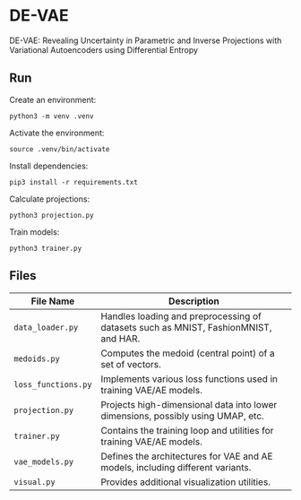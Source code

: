 # DE-VAE
DE-VAE: Revealing Uncertainty in Parametric and Inverse Projections with Variational Autoencoders using Differential Entropy

## Run

Create an environment:

```
python3 -m venv .venv
```

Activate the environment:

```
source .venv/bin/activate
```

Install dependencies:

```
pip3 install -r requirements.txt
```

Calculate projections:

```
python3 projection.py
```

Train models:

```
python3 trainer.py
```

## Files

| File Name           | Description                                                                                  |
|---------------------|----------------------------------------------------------------------------------------------|
| `data_loader.py`    | Handles loading and preprocessing of datasets such as MNIST, FashionMNIST, and HAR.          |
| `medoids.py`     | Computes the medoid (central point) of a set of vectors.                                     |
| `loss_functions.py` | Implements various loss functions used in training VAE/AE models.                            |
| `projection.py`     | Projects high-dimensional data into lower dimensions, possibly using UMAP, etc.              |
| `trainer.py`        | Contains the training loop and utilities for training VAE/AE models.                         |
| `vae_models.py`     | Defines the architectures for VAE and AE models, including different variants.               |
| `visual.py`         | Provides additional visualization utilities.                                                 |